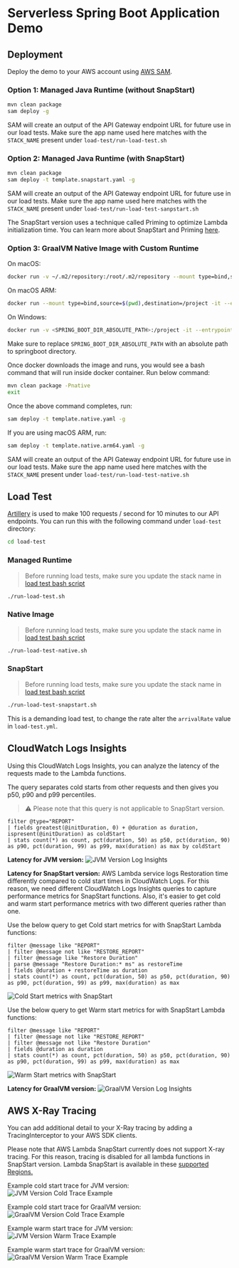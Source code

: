 # Serverless Spring Boot Application Demo

## Deployment

Deploy the demo to your AWS account using [AWS SAM](https://aws.amazon.com/serverless/sam/).

### Option 1: Managed Java Runtime (without SnapStart)

```bash
mvn clean package
sam deploy -g
```
SAM will create an output of the API Gateway endpoint URL for future use in our load tests. 
Make sure the app name used here matches with the `STACK_NAME` present under `load-test/run-load-test.sh`

### Option 2: Managed Java Runtime (with SnapStart)

```bash
mvn clean package
sam deploy -t template.snapstart.yaml -g
```
SAM will create an output of the API Gateway endpoint URL for future use in our load tests.
Make sure the app name used here matches with the `STACK_NAME` present under `load-test/run-load-test-sanpstart.sh`

The SnapStart version uses a technique called Priming to optimize Lambda initialization time.
You can learn more about SnapStart and Priming [here](https://aws.amazon.com/blogs/compute/reducing-java-cold-starts-on-aws-lambda-functions-with-snapstart/).

### Option 3: GraalVM Native Image with Custom Runtime

On macOS:
```bash
docker run -v ~/.m2/repository:/root/.m2/repository --mount type=bind,source=$(pwd),destination=/project -it --entrypoint /bin/bash marksailes/al2-graalvm:11-22.0.0.2
```

On macOS ARM:
```bash
docker run --mount type=bind,source=$(pwd),destination=/project -it --entrypoint /bin/bash marksailes/arm64-al2-graalvm:17-22.0.0.2
```

On Windows:
```bash
docker run -v <SPRING_BOOT_DIR_ABSOLUTE_PATH>:/project -it --entrypoint /bin/bash marksailes/al2-graalvm:11-22.0.0.2
```
Make sure to replace `SPRING_BOOT_DIR_ABSOLUTE_PATH` with an absolute path to springboot directory.

Once docker downloads the image and runs, you would see a bash command that will run inside docker container.
Run below command:

```bash
mvn clean package -Pnative
exit
```

Once the above command completes, run:
```bash
sam deploy -t template.native.yaml -g
```

If you are using macOS ARM, run:
```bash
sam deploy -t template.native.arm64.yaml -g
```

SAM will create an output of the API Gateway endpoint URL for future use in our load tests. 
Make sure the app name used here matches with the `STACK_NAME` present under `load-test/run-load-test-native.sh`

## Load Test

[Artillery](https://www.artillery.io/) is used to make 100 requests / second for 10 minutes to our API endpoints. You
can run this with the following command under `load-test` directory:

```bash
cd load-test
```

### Managed Runtime
> Before running load tests, make sure you update the stack name in [load test bash script](./load-test/run-load-test.sh)

```bash
./run-load-test.sh
```

### Native Image
> Before running load tests, make sure you update the stack name in [load test bash script](./load-test/run-load-test-native.sh)

```bash
./run-load-test-native.sh
```
### SnapStart
> Before running load tests, make sure you update the stack name in [load test bash script](./load-test/run-load-test-snapstart.sh)

```bash
./run-load-test-snapstart.sh
```
This is a demanding load test, to change the rate alter the `arrivalRate` value in `load-test.yml`.

## CloudWatch Logs Insights

Using this CloudWatch Logs Insights, you can analyze the latency of the requests made to the Lambda functions.

The query separates cold starts from other requests and then gives you p50, p90 and p99 percentiles. 

>:warning: Please note that this query is not applicable to SnapStart version. 

```
filter @type="REPORT"
| fields greatest(@initDuration, 0) + @duration as duration, ispresent(@initDuration) as coldStart
| stats count(*) as count, pct(duration, 50) as p50, pct(duration, 90) as p90, pct(duration, 99) as p99, max(duration) as max by coldStart
```

**Latency for JVM version:** 
![JVM Version Log Insights](../imgs/springboot/springboot-sample-log-insights.JPG)

**Latency for SnapStart version:** 
AWS Lambda service logs Restoration time differently compared to cold start times in CloudWatch Logs. For this
reason, we need different CloudWatch Logs Insights queries to capture performance metrics for SnapStart functions.
Also, it's easier to get cold and warm start performance metrics with two different queries rather than one.

Use the below query to get Cold start metrics for with SnapStart Lambda functions:

```
filter @message like "REPORT"
| filter @message not like "RESTORE_REPORT"
| filter @message like "Restore Duration"
| parse @message "Restore Duration:* ms" as restoreTime
| fields @duration + restoreTime as duration
| stats count(*) as count, pct(duration, 50) as p50, pct(duration, 90) as p90, pct(duration, 99) as p99, max(duration) as max
```
![Cold Start metrics with SnapStart](../imgs/springboot/springboot-snapstart-cold-log-insights.JPG)

Use the below query to get Warm start metrics for with SnapStart Lambda functions:
```
filter @message like "REPORT"
| filter @message not like "RESTORE_REPORT"
| filter @message not like "Restore Duration"
| fields @duration as duration
| stats count(*) as count, pct(duration, 50) as p50, pct(duration, 90) as p90, pct(duration, 99) as p99, max(duration) as max
```

![Warm Start metrics with SnapStart](../imgs/springboot/springboot-snapstart-warm-log-insights.JPG)

**Latency for GraalVM version:**
![GraalVM Version Log Insights](../imgs/springboot/springboot-native-log-insights.JPG)

## AWS X-Ray Tracing
You can add additional detail to your X-Ray tracing by adding a TracingInterceptor to your AWS SDK clients.

Please note that AWS Lambda SnapStart currently does not support X-ray tracing. For this reason, tracing is disabled for all lambda functions in SnapStart version.
Lambda SnapStart is available in these [supported Regions.](https://docs.aws.amazon.com/lambda/latest/dg/snapstart.html#snapstart-supported-regions)

Example cold start trace for JVM version:
![JVM Version Cold Trace Example](../imgs/springboot/springboot-sample-cold-trace.JPG)

Example cold start trace for GraalVM version:
![GraalVM Version Cold Trace Example](../imgs/springboot/springboot-native-cold-trace.JPG)

Example warm start trace for JVM version:
![JVM Version Warm Trace Example](../imgs/springboot/springboot-sample-warm-trace.JPG)

Example warm start trace for GraalVM version:
![GraalVM Version Warm Trace Example](../imgs/springboot/springboot-native-warm-trace.JPG)

